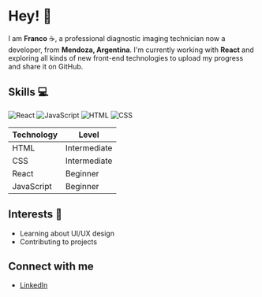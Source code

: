 # Hey! 👋

I am **Franco** ☕, a professional diagnostic imaging technician now a developer, from **Mendoza, Argentina**.
I'm currently working with **React** <i class="fab fa-react"></i> and exploring all kinds of new front-end technologies to upload my progress and share it on GitHub.

## Skills 💻
![React](https://img.shields.io/badge/React-React%20js-brightgreen)
![JavaScript](https://img.shields.io/badge/JavaScript-JavaScript-yellow)
![HTML](https://img.shields.io/badge/HTML-HTML%205-orange)
![CSS](https://img.shields.io/badge/CSS-CSS%203-blue)

| Technology    | Level       |
|---------------|-------------|
| HTML          | Intermediate |
| CSS           | Intermediate |
| React         | Beginner |
| JavaScript    | Beginner |¡

## Interests 🌱
- Learning about UI/UX design
- Contributing to projects

## Connect with me
- [LinkedIn](https://www.linkedin.com/in/franco-noel-valdivia-santiva%C3%B1ez-b86425172/)

